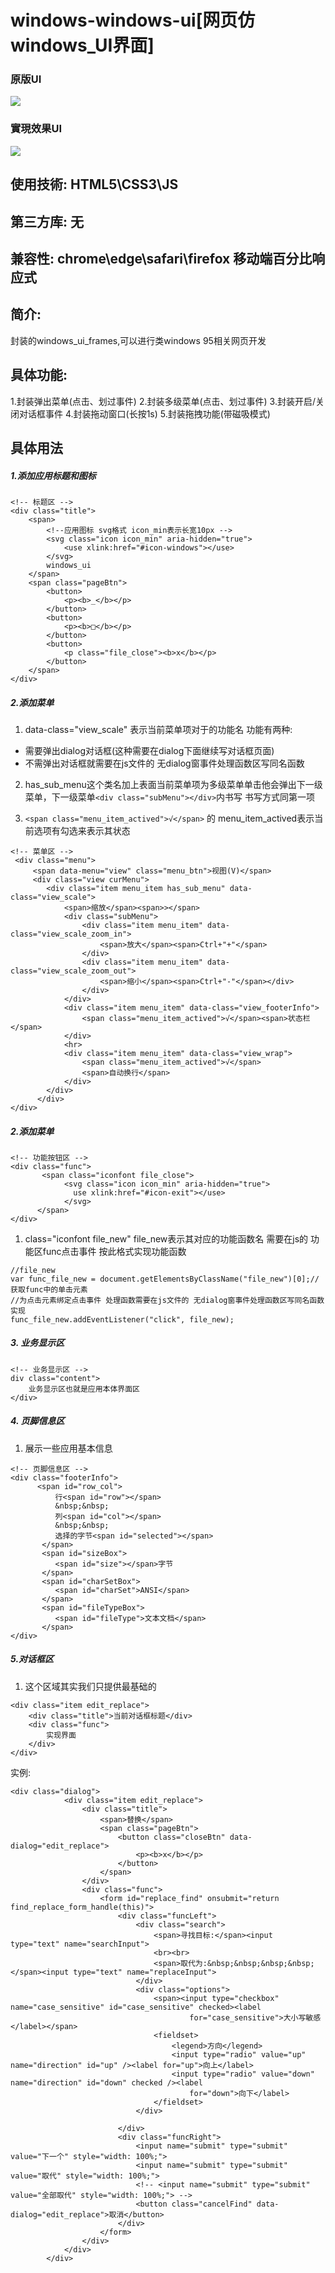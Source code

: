 # windows-windows-ui[网页仿windows_UI界面]
### 原版UI
<img src="./UI/1.jpg">

### 實現效果UI
<img src="./UI/2.png">


## 使用技術: HTML5\CSS3\JS
## 第三方库: 无
## 兼容性: chrome\edge\safari\firefox 移动端百分比响应式
## 简介:
封装的windows_ui_frames,可以进行类windows 95相关网页开发
## 具体功能:
1.封装弹出菜单(点击、划过事件)
2.封装多级菜单(点击、划过事件)
3.封装开启/关闭对话框事件
4.封装拖动窗口(长按1s)
5.封装拖拽功能(带磁吸模式)
## 具体用法
##### 1.添加应用标题和图标
```
<!-- 标题区 -->
<div class="title">
    <span>
        <!--应用图标 svg格式 icon_min表示长宽10px -->
        <svg class="icon icon_min" aria-hidden="true">
            <use xlink:href="#icon-windows"></use>
        </svg>
        windows_ui
    </span>
    <span class="pageBtn">
        <button>
            <p><b>_</b></p>
        </button>
        <button>
            <p><b>□</b></p>
        </button>
        <button>
            <p class="file_close"><b>x</b></p>
        </button>
    </span>
</div>
```
##### 2.添加菜单
1. data-class="view_scale" 表示当前菜单项对于的功能名
功能有两种:
* 需要弹出dialog对话框(这种需要在dialog下面继续写对话框页面)
* 不需弹出对话框就需要在js文件的 无dialog窗事件处理函数区写同名函数

2. has_sub_menu这个类名加上表面当前菜单项为多级菜单单击他会弹出下一级菜单，下一级菜单`<div class="subMenu"></div>`内书写 书写方式同第一项

3. `<span class="menu_item_actived">√</span>` 的 menu_item_actived表示当前选项有勾选来表示其状态
```
<!-- 菜单区 -->
 <div class="menu">  
     <span data-menu="view" class="menu_btn">视图(V)</span>
     <div class="view curMenu">
        <div class="item menu_item has_sub_menu" data-class="view_scale">
            <span>缩放</span><span>></span>
            <div class="subMenu">
                <div class="item menu_item" data-class="view_scale_zoom_in">
                    <span>放大</span><span>Ctrl+"+"</span>
                </div>
                <div class="item menu_item" data-class="view_scale_zoom_out">
                    <span>缩小</span><span>Ctrl+"-"</span></div>
                </div>
            </div>
            <div class="item menu_item" data-class="view_footerInfo">
                <span class="menu_item_actived">√</span><span>状态栏</span>
            </div>
            <hr>
            <div class="item menu_item" data-class="view_wrap">
                <span class="menu_item_actived">√</span>
                <span>自动换行</span>
            </div>
        </div>
      </div>
</div>
```
##### 2.添加菜单
```
<!-- 功能按钮区 -->
<div class="func">
       <span class="iconfont file_close">
            <svg class="icon icon_min" aria-hidden="true">
              use xlink:href="#icon-exit"></use>
            </svg>
      </span>
</div>
```
1. class="iconfont file_new" file_new表示其对应的功能函数名
需要在js的 功能区func点击事件
按此格式实现功能函数 
```
//file_new
var func_file_new = document.getElementsByClassName("file_new")[0];//获取func中的单击元素
//为点击元素绑定点击事件 处理函数需要在js文件的 无dialog窗事件处理函数区写同名函数实现
func_file_new.addEventListener("click", file_new);
```
##### 3. 业务显示区
```
<!-- 业务显示区 -->
div class="content">
    业务显示区也就是应用本体界面区
</div>
```
##### 4. 页脚信息区
1. 展示一些应用基本信息
```
<!-- 页脚信息区 -->
<div class="footerInfo">
      <span id="row_col">
          行<span id="row"></span>
          &nbsp;&nbsp;
          列<span id="col"></span>
          &nbsp;&nbsp;
          选择的字节<span id="selected"></span>
       </span>
       <span id="sizeBox">
          <span id="size"></span>字节
       </span>
       <span id="charSetBox">
          <span id="charSet">ANSI</span>
       </span>
       <span id="fileTypeBox">
          <span id="fileType">文本文档</span>
       </span>
</div>
```
##### 5.对话框区
1. 这个区域其实我们只提供最基础的
```
<div class="item edit_replace">
    <div class="title">当前对话框标题</div>
    <div class="func">
        实现界面
    </div>
</div>
```
实例:
```
<div class="dialog">
            <div class="item edit_replace">
                <div class="title">
                    <span>替换</span>
                    <span class="pageBtn">
                        <button class="closeBtn" data-dialog="edit_replace">
                            <p><b>x</b></p>
                        </button>
                    </span>
                </div>
                <div class="func">
                    <form id="replace_find" onsubmit="return find_replace_form_handle(this)">
                        <div class="funcLeft">
                            <div class="search">
                                <span>寻找目标:</span><input type="text" name="searchInput">
                                <br><br>
                                <span>取代为:&nbsp;&nbsp;&nbsp;&nbsp;</span><input type="text" name="replaceInput">
                            </div>
                            <div class="options">
                                <span><input type="checkbox" name="case_sensitive" id="case_sensitive" checked><label
                                        for="case_sensitive">大小写敏感</label></span>
                                <fieldset>
                                    <legend>方向</legend>
                                    <input type="radio" value="up" name="direction" id="up" /><label for="up">向上</label>
                                    <input type="radio" value="down" name="direction" id="down" checked /><label
                                        for="down">向下</label>
                                </fieldset>
                            </div>

                        </div>
                        <div class="funcRight">
                            <input name="submit" type="submit" value="下一个" style="width: 100%;">
                            <input name="submit" type="submit" value="取代" style="width: 100%;">
                            <!-- <input name="submit" type="submit" value="全部取代" style="width: 100%;"> -->
                            <button class="cancelFind" data-dialog="edit_replace">取消</button>
                        </div>
                    </form>
                </div>
            </div>
        </div>
```

